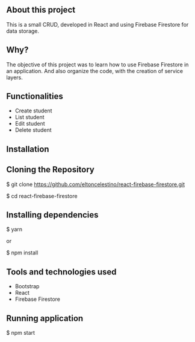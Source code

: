 ## About this project
This is a small CRUD, developed in React and using Firebase Firestore for data storage.
 
## Why?
The objective of this project was to learn how to use Firebase Firestore in an application. And also organize the code, with the creation of service layers.
 
## Functionalities
* Create student
* List student
* Edit student
* Delete student
 
## Installation
 
## Cloning the Repository
$ git clone https://github.com/eltoncelestino/react-firebase-firestore.git

$ cd react-firebase-firestore
 
## Installing dependencies
$ yarn
 
or
 
$ npm install
 
## Tools and technologies used
* Bootstrap
* React
* Firebase Firestore

## Running application
$ npm start
